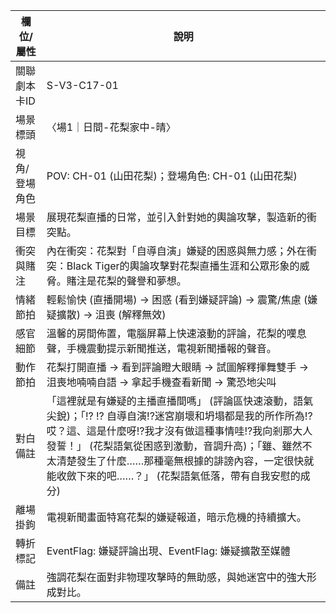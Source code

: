 | 欄位/屬性 | 說明 |
|---|---|
| 關聯劇本卡ID | S-V3-C17-01 |
| 場景標頭 | 〈場1｜日間-花梨家中-晴〉 |
| 視角/登場角色 | POV: CH-01 (山田花梨)；登場角色: CH-01 (山田花梨) |
| 場景目標 | 展現花梨直播的日常，並引入針對她的輿論攻擊，製造新的衝突點。 |
| 衝突與賭注 | 內在衝突：花梨對「自導自演」嫌疑的困惑與無力感；外在衝突：Black Tiger的輿論攻擊對花梨直播生涯和公眾形象的威脅。賭注是花梨的聲譽和夢想。 |
| 情緒節拍 | 輕鬆愉快 (直播開場) -> 困惑 (看到嫌疑評論) -> 震驚/焦慮 (嫌疑擴散) -> 沮喪 (解釋無效) |
| 感官細節 | 溫馨的房間佈置，電腦屏幕上快速滾動的評論，花梨的嘆息聲，手機震動提示新聞推送，電視新聞播報的聲音。 |
| 動作節拍 | 花梨打開直播 -> 看到評論瞪大眼睛 -> 試圖解釋揮舞雙手 -> 沮喪地喃喃自語 -> 拿起手機查看新聞 -> 驚恐地尖叫 |
| 對白備註 | 「這裡就是有嫌疑的主播直播間嗎」 (評論區快速滾動，語氣尖銳)；「!? !? 自導自演!?迷宮崩壞和坍塌都是我的所作所為!?哎？這、這是什麼呀!?我才沒有做這種事情哇!?我向剎那大人發誓！」 (花梨語氣從困惑到激動，音調升高)；「雖、雖然不太清楚發生了什麼……那種毫無根據的誹謗內容，一定很快就能收斂下來的吧……？」 (花梨語氣低落，帶有自我安慰的成分) |
| 離場掛鉤 | 電視新聞畫面特寫花梨的嫌疑報道，暗示危機的持續擴大。 |
| 轉折標記 | EventFlag: 嫌疑評論出現、EventFlag: 嫌疑擴散至媒體 |
| 備註 | 強調花梨在面對非物理攻擊時的無助感，與她迷宮中的強大形成對比。
